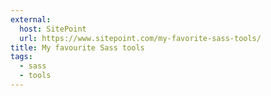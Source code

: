 ```yaml
---
external:
  host: SitePoint
  url: https://www.sitepoint.com/my-favorite-sass-tools/
title: My favourite Sass tools
tags:
  - sass
  - tools
---
```

